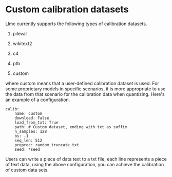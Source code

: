 # Custom calibration datasets

Llmc currently supports the following types of calibration datasets.

1. pileval

2. wikitext2

3. c4

4. ptb

5. custom

where custom means that a user-defined calibration dataset is used. For some proprietary models in specific scenarios, it is more appropriate to use the data from that scenario for the calibration data when quantizing. Here's an example of a configuration.


```
calib:
    name: custom
    download: False
    load_from_txt: True
    path: # Custom dataset, ending with txt as suffix
    n_samples: 128
    bs: -1
    seq_len: 512
    preproc: random_truncate_txt
    seed: *seed
```

Users can write a piece of data text to a txt file, each line represents a piece of text data, using the above configuration, you can achieve the calibration of custom data sets.
